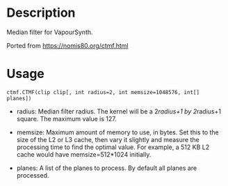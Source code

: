 Description
================

Median filter for VapourSynth.

Ported from https://nomis80.org/ctmf.html

Usage
=====

    ctmf.CTMF(clip clip[, int radius=2, int memsize=1048576, int[] planes])

- radius: Median filter radius. The kernel will be a 2*radius+1 by 2*radius+1 square. The maximum value is 127.

- memsize: Maximum amount of memory to use, in bytes. Set this to the size of the L2 or L3 cache, then vary it slightly and measure the processing time to find the optimal value. For example, a 512 KB L2 cache would have memsize=512*1024 initially.

- planes: A list of the planes to process. By default all planes are processed.
